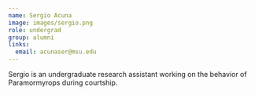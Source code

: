 ```yaml
---
name: Sergio Acuna
image: images/sergio.png
role: undergrad
group: alumni
links:
  email: acunaser@msu.edu
---
```


Sergio is an undergraduate research assistant working on the behavior of Paramormyrops during courtship.
